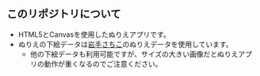## このリポジトリについて

 * HTML5とCanvasを使用したぬりえアプリです。
 * ぬりえの下絵データは[岩手さちこ](https://twitter.com/iwate_vtuber/status/1258950633794625537)のぬりえデータを使用しています。
   * 他の下絵データも利用可能ですが、サイズの大きい画像だとぬりえアプリの動作が重くなるのでご注意ください。

